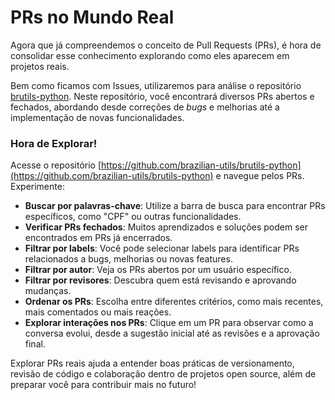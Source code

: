 # PRs no Mundo Real

Agora que já compreendemos o conceito de Pull Requests (PRs), é hora de consolidar esse conhecimento explorando como eles aparecem em projetos reais.

Bem como ficamos com Issues, utilizaremos para análise o repositório [brutils-python](https://github.com/brazilian-utils/brutils-python). Neste repositório, você encontrará diversos PRs abertos e fechados, abordando desde correções de _bugs_ e melhorias até a implementação de novas funcionalidades.

### Hora de Explorar!

Acesse o repositório [https://github.com/brazilian-utils/brutils-python](https://github.com/brazilian-utils/brutils-python) e navegue pelos PRs. Experimente:

* **Buscar por palavras-chave**: Utilize a barra de busca para encontrar PRs específicos, como "CPF" ou outras funcionalidades.
* **Verificar PRs fechados**: Muitos aprendizados e soluções podem ser encontrados em PRs já encerrados.
* **Filtrar por labels**: Você pode selecionar labels para identificar PRs relacionados a bugs, melhorias ou novas features.
* **Filtrar por autor**: Veja os PRs abertos por um usuário específico.
* **Filtrar por revisores**: Descubra quem está revisando e aprovando mudanças.
* **Ordenar os PRs**: Escolha entre diferentes critérios, como mais recentes, mais comentados ou mais reações.
* **Explorar interações nos PRs**: Clique em um PR para observar como a conversa evolui, desde a sugestão inicial até as revisões e a aprovação final.

Explorar PRs reais ajuda a entender boas práticas de versionamento, revisão de código e colaboração dentro de projetos open source, além de preparar você para contribuir mais no futuro!
